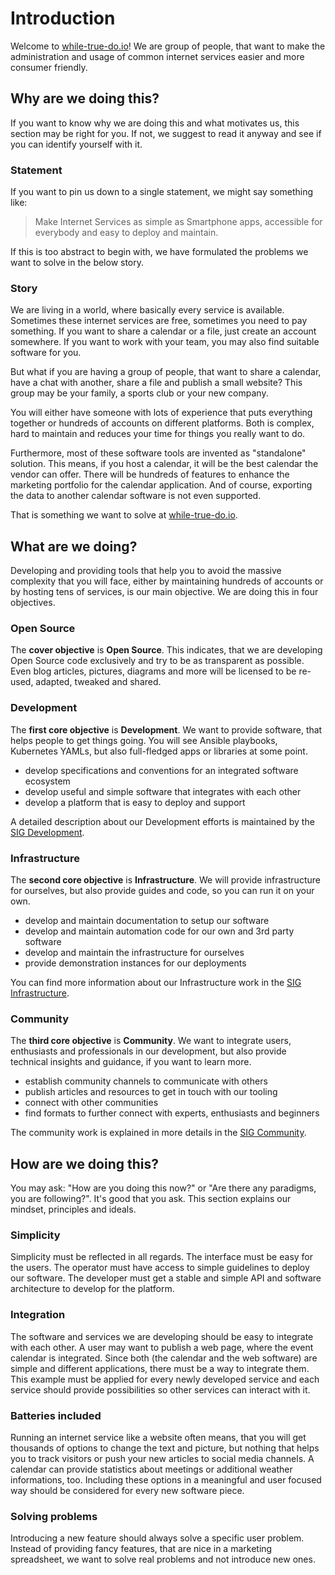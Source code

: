# Introduction

Welcome to [while-true-do.io](https://while-true-do.io)! We are group of people,
that want to make the administration and usage of common internet services
easier and more consumer friendly.

## Why are we doing this?

If you want to know why we are doing this and what motivates us, this section
may be right for you. If not, we suggest to read it anyway and see if you can
identify yourself with it.

### Statement

If you want to pin us down to a single statement, we might say something like:

> Make Internet Services as simple as Smartphone apps, accessible for everybody
> and easy to deploy and maintain.

If this is too abstract to begin with, we have formulated the problems we want
to solve in the below story.

### Story

We are living in a world, where basically every service is available. Sometimes
these internet services are free, sometimes you need to pay something. If you
want to share a calendar or a file, just create an account somewhere. If you
want to work with your team, you may also find suitable software for you.

But what if you are having a group of people, that want to share a calendar,
have a chat with another, share a file and publish a small website? This group
may be your family, a sports club or your new company.

You will either have someone with lots of experience that puts everything
together or hundreds of accounts on different platforms. Both is complex, hard
to maintain and reduces your time for things you really want to do.

Furthermore, most of these software tools are invented as "standalone" solution.
This means, if you host a calendar, it will be the best calendar the vendor can
offer. There will be hundreds of features to enhance the marketing portfolio for
the calendar application. And of course, exporting the data to another calendar
software is not even supported.

That is something we want to solve at
[while-true-do.io](https://while-true-do.io).

## What are we doing?

Developing and providing tools that help you to avoid the massive complexity
that you will face, either by maintaining hundreds of accounts or by hosting
tens of services, is our main objective. We are doing this in four objectives.

### Open Source

The **cover objective** is **Open Source**. This indicates, that we are
developing Open Source code exclusively and try to be as transparent as
possible. Even blog articles, pictures, diagrams and more will be licensed to be
re-used, adapted, tweaked and shared.

### Development

The **first core objective** is **Development**. We want to provide software,
that helps people to get things going. You will see Ansible playbooks,
Kubernetes YAMLs, but also full-fledged apps or libraries at some point.

- develop specifications and conventions for an integrated software ecosystem
- develop useful and simple software that integrates with each other
- develop a platform that is easy to deploy and support

A detailed description about our Development efforts is maintained by the
[SIG Development](./development/SIG_DEVELOPMENT.md).

### Infrastructure

The **second core objective** is **Infrastructure**. We will provide
infrastructure for ourselves, but also provide guides and code, so you can run
it on your own.

- develop and maintain documentation to setup our software
- develop and maintain automation code for our own and 3rd party software
- develop and maintain the infrastructure for ourselves
- provide demonstration instances for our deployments

You can find more information about our Infrastructure work in the
[SIG Infrastructure](./infrastructure/SIG_INFRASTRUCTURE.md).

### Community

The **third core objective** is **Community**. We want to integrate users,
enthusiasts and professionals in our development, but also provide technical
insights and guidance, if you want to learn more.

- establish community channels to communicate with others
- publish articles and resources to get in touch with our tooling
- connect with other communities
- find formats to further connect with experts, enthusiasts and beginners

The community work is explained in more details in the
[SIG Community](./community/SIG_COMMUNITY.md).

## How are we doing this?

You may ask: "How are you doing this now?" or "Are there any paradigms, you
are following?". It's good that you ask. This section explains our mindset,
principles and ideals.

### Simplicity

Simplicity must be reflected in all regards. The interface must be easy for the
users. The operator must have access to simple guidelines to deploy our
software. The developer must get a stable and simple API and software
architecture to develop for the platform.

### Integration

The software and services we are developing should be easy to integrate with
each other. A user may want to publish a web page, where the event calendar is
integrated. Since both (the calendar and the web software) are simple and
different applications, there must be a way to integrate them. This example must
be applied for every newly developed service and each service should provide
possibilities so other services can interact with it.

### Batteries included

Running an internet service like a website often means, that you will get
thousands of options to change the text and picture, but nothing that helps you
to track visitors or push your new articles to social media channels. A calendar
can provide statistics about meetings or additional weather informations, too.
Including these options in a meaningful and user focused way should be
considered for every new software piece.

### Solving problems

Introducing a new feature should always solve a specific user problem. Instead
of providing fancy features, that are nice in a marketing spreadsheet, we want
to solve real problems and not introduce new ones.
